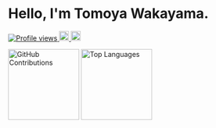 # Hello, I'm Tomoya Wakayama.
<p align="left">
  <a href="https://github.com/TomWaka">
    <img src="https://komarev.com/ghpvc/?username=TomWaka" alt="Profile views" />
  </a>
  <a href="https://scholar.google.com/citations?user=2C30Kn8AAAAJ&hl=ja">
    <img height="20" src="https://img.shields.io/badge/Google%20Scholar-Click%20Here-blue" alt="Google Scholar" />
  </a>
  <a href="https://twitter.com/10m8mkW">
    <img height="20" src="https://img.shields.io/badge/X-Follow-000000?logo=x" alt="X (Twitter) Follow" />
  </a>
</p>
<p align="left">
  <img src="https://github-profile-summary-cards.vercel.app/api/cards/profile-details?username=TomWaka&layout=compact&theme=dracula" alt="GitHub Contributions" style="height: 145px;" />
  <img src="https://github-readme-stats.vercel.app/api/top-langs/?username=TomWaka&layout=compact&card_width=350&theme=dracula" alt="Top Languages" style="height: 145px;" />
</p>

